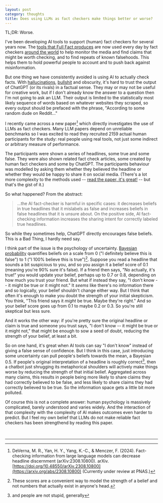 ```yaml
---
layout: post
category: thoughts
title: Does using LLMs as fact checkers make things better or worse?
---
```


TL;DR: Worse. 

I've been developing AI tools to support (human) fact checkers for several years now. The [tools that Full Fact produces](https://fullfact.ai/) are now used every day by fact checkers [around the world](https://fullfact.org/blog/2024/dec/full-fact-ai-supports-african-fact-checkers/) to help monitor the media and find claims that might be worth checking, and to find repeats of known falsehoods. This helps them to hold powerful people to account and to push back against misinformation. 

But one thing we have consistently avoided is using AI to actually check facts. With [hallucinations](https://rdcu.be/dRFy0), [bullshit](https://link.springer.com/article/10.1007/s10676-024-09775-5) and obscurity, it's hard to trust the output of ChatGPT (or its rivals) in a factual sense. They may or may not be useful for creative work, but if I don't already know the answer to a question then I'm not going to ask an LLM. Their output is limited to the statistically most likely sequence of words based on whatever websites they scraped, so every output should be prefaced with the phrase, "According to some random dude on Reddit..." 

I recently came across a new paper[^1] which directly investigates the use of LLMs as fact checkers. Many LLM papers depend on unreliable benchmarks so I was excited to read they recruited 2159 actual human participants for the study: real people using real tools, not just some indirect or arbitrary measure of performance.

The participants were shown a series of headlines, some true and some false. They were also shown related fact check articles, some created by human fact checkers and some by ChatGPT. The participants behaviour was modelled by asking them whether they believed the headline or whether they would be happy to share it on social media. (There's a lot more complexity to the methods used -- [read the paper, it's great!](https://arxiv.org/abs/2308.10800) -- but that's the gist of it.)

So what happened? From the abstract:
>...the AI fact-checker is harmful in specific cases: it decreases beliefs in true headlines that it mislabels as false and increases beliefs in false headlines that it is unsure about. On the positive side, AI fact-checking information increases the sharing intent for correctly labeled true headlines.

So while they sometimes help, ChatGPT directly encourages false beliefs. This is a Bad Thing, I hardly need say.

I think part of the issue is the psychology of uncertainty. [Bayesian probability](https://en.wikipedia.org/wiki/Bayesian_probability) quantifies beliefs on a scale from 0 ("I definitely believe this is false") to 1 ("I 100% believe this is true")[^2]. Suppose you read a headline that sounds a bit suspicious to you, and so you assign it a belief score of 0.1 (meaning you're 90% sure it's false). If a friend then says, "No actually, it's true!" you would update your belief, perhaps up to 0.7 or 0.8, depending on how much you trust your friend. But what if instead they say, "I don't know -- it might be true or it might not." It <i>seems</i> like there's no information there and so logically, your belief shouldn't change either way. But I think that often it's enough to make you doubt the strength of your initial skepticism. You think, "This friend says it <i>might</i> be true. Maybe they're right." And so your belief score goes up from 0.1 to maybe 0.2 or 0.3. So you're still skeptical but less sure.

And it works the other way: if you're pretty sure the original headline or claim is true and someone you trust says, "I don't know -- it might be true or it might not," that might be enough to sow a seed of doubt, reducing the strength of your belief, at least a bit.

So on one hand, it's great when AI tools can say "I don't know" instead of giving a false sense of confidence. But I think in this case, just introducing some uncertainty can pull people's beliefs towards the mean, a Bayesian 0.5. If people's original interpretation of a headline is roughly correct[^3], then a chatbot just shrugging its metaphorical shoulders will actively make things worse by reducing the strength of that initial belief. Aggregated across many claims, this results in people being more likely to share claims they had correctly believed to be false, and less likely to share claims they had correctly believed to be true. So the information space gets a little bit more polluted.

Of course this is not a complete answer: human psychology is massively complicated, barely understood and varies widely. And the interaction of that complexity with the complexity of AI makes outcomes even harder to predict. But I feel my own belief that LLMs do not make reliable fact checkers has been strengthend by reading this paper.


<br>

----

[^1]: DeVerna, M. R., Yan, H. Y., Yang, K.-C., & Menczer, F. (2024). Fact-checking information from large language models can decrease headline discernment (arXiv:2308.10800). arXiv. [https://doi.org/10.48550/arXiv.2308.10800](https://arxiv.org/abs/2308.10800) (Currently under review at PNAS.)

[^2]: These scores are a convenient way to model the strength of a belief and not numbers that actually exist in anyone's head.

[^3]: and people are not stupid, generally 
